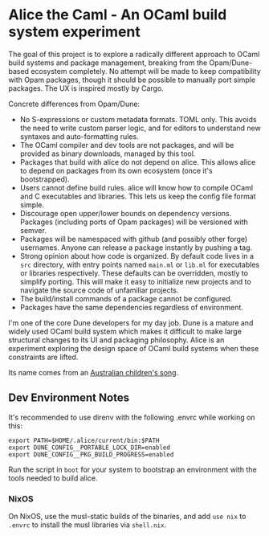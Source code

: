 # Alice the Caml - An OCaml build system experiment

The goal of this project is to explore a radically different approach to OCaml
build systems and package management, breaking from the Opam/Dune-based ecosystem
completely. No attempt will be made to keep compatibility with Opam packages,
though it should be possible to manually port simple packages. The UX is
inspired mostly by Cargo.

Concrete differences from Opam/Dune:
 - No S-expressions or custom metadata formats. TOML only. This avoids the need
   to write custom parser logic, and for editors to understand new syntaxes and
   auto-formatting rules.
 - The OCaml compiler and dev tools are not packages, and will be provided as
   binary downloads, managed by this tool.
 - Packages that build with alice do not depend on alice. This allows alice to
   depend on packages from its own ecosystem (once it's bootstrapped).
 - Users cannot define build rules. alice will know how to compile OCaml and C
   executables and libraries. This lets us keep the config file format simple.
 - Discourage open upper/lower bounds on dependency versions. Packages
   (including ports of Opam packages) will be versioned with semver.
 - Packages will be namespaced with github (and possibly other forge) usernames.
   Anyone can release a package instantly by pushing a tag.
 - Strong opinion about how code is organized. By default code lives in a `src`
   directory, with entry points named `main.ml` or `lib.ml` for executables or
   libraries respectively. These defaults can be overridden, mostly to simplify
   porting. This will make it easy to initialize new projects and to navigate
   the source code of unfamiliar projects.
 - The build/install commands of a package cannot be configured.
 - Packages have the same dependencies regardless of environment.

I'm one of the core Dune developers for my day job. Dune is a mature and widely
used OCaml build system which makes it difficult to make large structural
changes to its UI and packaging philosophy. Alice is an experiment exploring
the design space of OCaml build systems when these constraints are lifted.

Its name comes from an [Australian children's
song](https://www.youtube.com/watch?v=XM7Jnetdf0I).

## Dev Environment Notes

It's recommended to use direnv with the following .envrc while working on this:
```
export PATH=$HOME/.alice/current/bin:$PATH
export DUNE_CONFIG__PORTABLE_LOCK_DIR=enabled
export DUNE_CONFIG__PKG_BUILD_PROGRESS=enabled
```

Run the script in `boot` for your system to bootstrap an environment with the
tools needed to build alice.

### NixOS

On NixOS, use the musl-static builds of the binaries, and add `use nix` to
`.envrc` to install the musl libraries via `shell.nix`.
